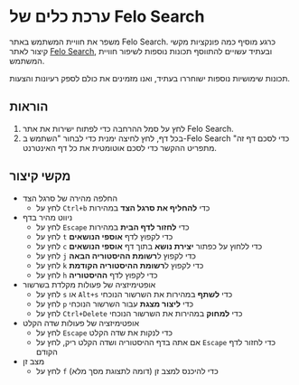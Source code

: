 # ערכת כלים של Felo Search

משפר את חוויית המשתמש באתר Felo Search. כרגע מוסיף כמה פונקציות מקשי קיצור לאתר [Felo Search](https://felo.ai), ובעתיד עשויים להתווסף תכונות נוספות לשיפור חוויית המשתמש.

תכונות שימושיות נוספות ישוחררו בעתיד, ואנו מזמינים את כולם לספק רעיונות והצעות.

## הוראות

1. לחץ על סמל ההרחבה כדי לפתוח ישירות את אתר Felo Search.
2. בכל דף, לחץ לחיצה ימנית כדי לבחור "השתמש ב-Felo Search כדי לסכם דף זה" מתפריט ההקשר כדי לסכם אוטומטית את כל דף האינטרנט.

## מקשי קיצור

- החלפה מהירה של סרגל הצד
  - לחץ על `Ctrl+b` כדי **להחליף את סרגל הצד** במהירות
- ניווט מהיר בדף
  - לחץ על `Escape` כדי **לחזור לדף הבית** במהירות
  - לחץ על `t` כדי לקפוץ לדף **אוספי הנושאים**
  - לחץ על `c` כדי ללחוץ על כפתור **יצירת נושא** בתוך דף **אוספי הנושאים**
  - לחץ על `j` כדי לקפוץ ל**רשומת ההיסטוריה הבאה**
  - לחץ על `k` כדי לקפוץ ל**רשומת ההיסטוריה הקודמת**
  - לחץ על `h` כדי לקפוץ לדף **ההיסטוריה**
- אופטימיזציה של פעולות מקלדת בשרשור
  - לחץ על `s` או `Alt+s` כדי **לשתף** במהירות את השרשור הנוכחי
  - לחץ על `p` כדי **ליצור מצגת** עבור השרשור הנוכחי
  - לחץ על `Ctrl+Delete` כדי **למחוק** במהירות את השרשור הנוכחי
- אופטימיזציה של פעולות שדה הקלט
  - לחץ על `Escape` כדי לנקות את שדה הקלט
  - אם אתה בדף ההיסטוריה ושדה הקלט ריק, לחץ על `Escape` כדי לחזור לדף הקודם
- מצב זן
  - לחץ על `f` כדי להיכנס למצב זן (דומה לתצוגת מסך מלא)